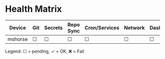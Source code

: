 # Health Matrix

| Device  | Git | Secrets | Repo Sync | Cron/Services | Network | Dashboard |
|---------|-----|---------|-----------|---------------|---------|-----------|
| mshorse | ☐   | ☐       | ☐         | ☐             | ☐       | ☐         |

Legend: ☐ = pending, ✓ = OK, ❌ = Fail
